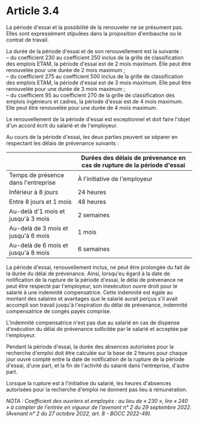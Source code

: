 # Article 3.4

La période d'essai et la possibilité de la renouveler ne se présument pas. Elles sont expressément stipulées dans la proposition d'embauche ou le contrat de travail.

La durée de la période d'essai et de son renouvellement est la suivante :  
 – du coefficient 230 au coefficient 250 inclus de la grille de classification des emplois ETAM, la période d'essai est de 2 mois maximum. Elle peut être renouvelée pour une durée de 2 mois maximum ;  
 – du coefficient 275 au coefficient 500 inclus de la grille de classification des emplois ETAM, la période d'essai est de 3 mois maximum. Elle peut être renouvelée pour une durée de 3 mois maximum ;  
 – du coefficient 95 au coefficient 270 de la grille de classification des emplois ingénieurs et cadres, la période d'essai est de 4 mois maximum. Elle peut être renouvelée pour une durée de 4 mois maximum.

Le renouvellement de la période d'essai est exceptionnel et doit faire l'objet d'un accord écrit du salarié et de l'employeur.

Au cours de la période d'essai, les deux parties peuvent se séparer en respectant les délais de prévenance suivants :



|  | Durées des délais de prévenance en cas de rupture de la période d'essai |
| --- | --- |
| Temps de présence dans l'entreprise | À l'initiative de l'employeur | À l'initiative du salarié |
| Inférieur à 8 jours | 24 heures | 24 heures |
| Entre 8 jours et 1 mois | 48 heures | 24 heures |
| Au-delà d'1 mois et jusqu'à 3 mois | 2 semaines | 48 heures |
| Au-delà de 3 mois et jusqu'à 6 mois | 1 mois | 48 heures |
| Au-delà de 6 mois et jusqu'à 8 mois | 6 semaines | 48 heures |

La période d'essai, renouvellement inclus, ne peut être prolongée du fait de la durée du délai de prévenance. Ainsi, lorsqu'eu égard à la date de notification de la rupture de la période d'essai, le délai de prévenance ne peut être respecté par l'employeur, son inexécution ouvre droit pour le salarié à une indemnité compensatrice. Cette indemnité est égale au montant des salaires et avantages que le salarié aurait perçus s'il avait accompli son travail jusqu'à l'expiration du délai de prévenance, indemnité compensatrice de congés payés comprise.

L'indemnité compensatrice n'est pas due au salarié en cas de dispense d'exécution du délai de prévenance sollicitée par le salarié et acceptée par l'employeur.

Pendant la période d'essai, la durée des absences autorisées pour la recherche d'emploi doit être calculée sur la base de 2 heures pour chaque jour ouvré compté entre la date de notification de la rupture de la période d'essai, d'une part, et la fin de l'activité du salarié dans l'entreprise, d'autre part.  

Lorsque la rupture est à l'initiative du salarié, les heures d'absences autorisées pour la recherche d'emploi ne donnent pas lieu à rémunération.

*NOTA : Coefficient des ouvriers et employés : au lieu de « 230 », lire « 240 » à compter de l'entrée en vigueur de l'avenant n° 2 du 29 septembre 2022. (Avenant n° 2 du 27 octobre 2022, art. 8 - BOCC 2022-49).*

